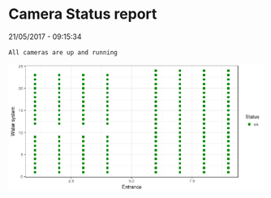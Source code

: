 Camera Status report
================
21/05/2017 - 09:15:34

    All cameras are up and running

![](camreport_files/figure-markdown_github/unnamed-chunk-2-1.png)
